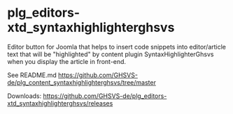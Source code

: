 # plg_editors-xtd_syntaxhighlighterghsvs

Editor button for Joomla that helps to insert code snippets into editor/article text that will be "highlighted" by content plugin SyntaxHighlighterGhsvs when you display the article in front-end.

See README.md https://github.com/GHSVS-de/plg_content_syntaxhighlighterghsvs/tree/master

Downloads: https://github.com/GHSVS-de/plg_editors-xtd_syntaxhighlighterghsvs/releases

